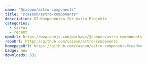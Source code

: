 ```yaml
---
name: "@casoon/astro-components"
title: "@casoon/astro-components"
description: UI-Komponenten für Astro-Projekte
categories:
  - css+ui
  - recent
npmUrl: https://www.npmjs.com/package/@casoon/astro-components
repoUrl: https://github.com/casoon/astro-components
homepageUrl: https://github.com/casoon/astro-components#readme
badge: new
downloads: 331
---
```

